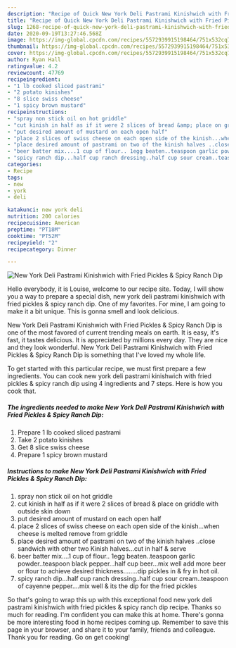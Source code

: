 ```yaml
---
description: "Recipe of Quick New York Deli Pastrami Kinishwich with Fried Pickles &amp;amp; Spicy Ranch Dip"
title: "Recipe of Quick New York Deli Pastrami Kinishwich with Fried Pickles &amp;amp; Spicy Ranch Dip"
slug: 1268-recipe-of-quick-new-york-deli-pastrami-kinishwich-with-fried-pickles-and-amp-spicy-ranch-dip
date: 2020-09-19T13:27:46.568Z
image: https://img-global.cpcdn.com/recipes/5572939915198464/751x532cq70/new-york-deli-pastrami-kinishwich-with-fried-pickles-spicy-ranch-dip-recipe-main-photo.jpg
thumbnail: https://img-global.cpcdn.com/recipes/5572939915198464/751x532cq70/new-york-deli-pastrami-kinishwich-with-fried-pickles-spicy-ranch-dip-recipe-main-photo.jpg
cover: https://img-global.cpcdn.com/recipes/5572939915198464/751x532cq70/new-york-deli-pastrami-kinishwich-with-fried-pickles-spicy-ranch-dip-recipe-main-photo.jpg
author: Ryan Hall
ratingvalue: 4.2
reviewcount: 47769
recipeingredient:
- "1 lb cooked sliced pastrami"
- "2 potato kinishes"
- "8 slice swiss cheese"
- "1 spicy brown mustard"
recipeinstructions:
- "spray non stick oil on hot griddle"
- "cut kinish in half as if it were 2 slices of bread &amp; place on griddle with outside skin down"
- "put desired amount of mustard on each open half"
- "place 2 slices of swiss cheese on each open side of the kinish...when cheese is melted remove from griddle"
- "place desired amount of pastrami on two of the kinish halves ..close sandwich with other two Kinish halves...cut in half &amp; serve"
- "beer batter mix....1 cup of flour.. 1egg beaten..teaspoon garlic powder..teaspoon black pepper...half cup beer...mix well add more beer or flour to achieve desired thickness........dip pickles in &amp; fry in hot oil."
- "spicy ranch dip...half cup ranch dressing..half cup sour cream..teaspoon of cayenne pepper....mix well &amp;  its the dip for the fried pickles"
categories:
- Recipe
tags:
- new
- york
- deli

katakunci: new york deli 
nutrition: 200 calories
recipecuisine: American
preptime: "PT18M"
cooktime: "PT52M"
recipeyield: "2"
recipecategory: Dinner

---
```



![New York Deli Pastrami Kinishwich with Fried Pickles &amp; Spicy Ranch Dip](https://img-global.cpcdn.com/recipes/5572939915198464/751x532cq70/new-york-deli-pastrami-kinishwich-with-fried-pickles-spicy-ranch-dip-recipe-main-photo.jpg)

Hello everybody, it is Louise, welcome to our recipe site. Today, I will show you a way to prepare a special dish, new york deli pastrami kinishwich with fried pickles &amp; spicy ranch dip. One of my favorites. For mine, I am going to make it a bit unique. This is gonna smell and look delicious.

New York Deli Pastrami Kinishwich with Fried Pickles &amp; Spicy Ranch Dip is one of the most favored of current trending meals on earth. It is easy, it's fast, it tastes delicious. It is appreciated by millions every day. They are nice and they look wonderful. New York Deli Pastrami Kinishwich with Fried Pickles &amp; Spicy Ranch Dip is something that I've loved my whole life.




To get started with this particular recipe, we must first prepare a few ingredients. You can cook new york deli pastrami kinishwich with fried pickles &amp; spicy ranch dip using 4 ingredients and 7 steps. Here is how you cook that.

<!--inarticleads1-->

##### The ingredients needed to make New York Deli Pastrami Kinishwich with Fried Pickles &amp; Spicy Ranch Dip:

1. Prepare 1 lb cooked sliced pastrami
1. Take 2 potato kinishes
1. Get 8 slice swiss cheese
1. Prepare 1 spicy brown mustard




<!--inarticleads2-->

##### Instructions to make New York Deli Pastrami Kinishwich with Fried Pickles &amp; Spicy Ranch Dip:

1. spray non stick oil on hot griddle
1. cut kinish in half as if it were 2 slices of bread &amp; place on griddle with outside skin down
1. put desired amount of mustard on each open half
1. place 2 slices of swiss cheese on each open side of the kinish...when cheese is melted remove from griddle
1. place desired amount of pastrami on two of the kinish halves ..close sandwich with other two Kinish halves...cut in half &amp; serve
1. beer batter mix....1 cup of flour.. 1egg beaten..teaspoon garlic powder..teaspoon black pepper...half cup beer...mix well add more beer or flour to achieve desired thickness........dip pickles in &amp; fry in hot oil.
1. spicy ranch dip...half cup ranch dressing..half cup sour cream..teaspoon of cayenne pepper....mix well &amp;  its the dip for the fried pickles




So that's going to wrap this up with this exceptional food new york deli pastrami kinishwich with fried pickles &amp; spicy ranch dip recipe. Thanks so much for reading. I'm confident you can make this at home. There's gonna be more interesting food in home recipes coming up. Remember to save this page in your browser, and share it to your family, friends and colleague. Thank you for reading. Go on get cooking!
